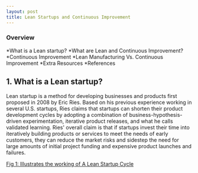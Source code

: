 ```yaml
---
layout: post
title: Lean Startups and Continuous Improvement
---
```


### Overview

*What is a Lean startup?
*What are Lean and Continuous Improvement?
*Continuous Improvement
*Lean Manufacturing Vs. Continuous Improvement
*Extra Resources
*References

## 1. What is a Lean startup?
Lean startup is a method for developing businesses and products first proposed in 2008 by Eric Ries. 
Based on his previous experience working in several U.S. startups, Ries claims that startups can shorten their product development cycles by adopting a combination of business-hypothesis-driven experimentation, iterative product releases, and what he calls validated learning. 
Ries' overall claim is that if startups invest their time into iteratively building products or services to meet the needs of early customers, they can reduce the market risks and sidestep the need for large amounts of initial project funding and expensive product launches and failures.

[Fig 1: Illustrates the working of A Lean Startup Cycle](https://github.com/css566/css566.github.io/blob/master/images/LeanStartupCyle.PNG)


